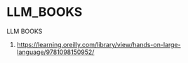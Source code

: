 # LLM_BOOKS
LLM BOOKS 

1. https://learning.oreilly.com/library/view/hands-on-large-language/9781098150952/
